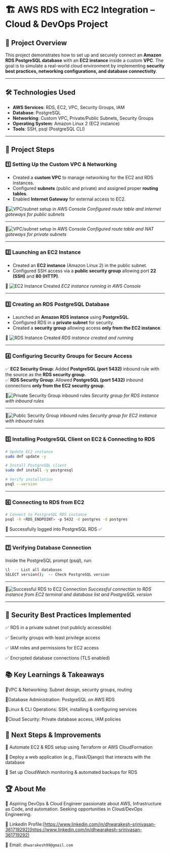 # 🏗 AWS RDS with EC2 Integration – Cloud & DevOps Project

## 📌 Project Overview  
This project demonstrates how to set up and securely connect an **Amazon RDS PostgreSQL database** with an **EC2 instance** inside a custom **VPC**. The goal is to simulate a real-world cloud environment by implementing **security best practices, networking configurations, and database connectivity**.

---

## 🛠️ Technologies Used  
- **AWS Services**: RDS, EC2, VPC, Security Groups, IAM  
- **Database**: PostgreSQL  
- **Networking**: Custom VPC, Private/Public Subnets, Security Groups  
- **Operating System**: Amazon Linux 2 (EC2 instance)  
- **Tools**: SSH, psql (PostgreSQL CLI)  

---

## 🚀 Project Steps  

### **1️⃣ Setting Up the Custom VPC & Networking**  
- Created a **custom VPC** to manage networking for the EC2 and RDS instances.  
- Configured **subnets** (public and private) and assigned proper **routing tables**.  
- Enabled **Internet Gateway** for external access to EC2.  

📸![VPC/subnet setup in AWS Console](Screenshots/public-subnets.png) 
*Configured route table and internet gateways for public subnets* 

---

📸![VPC/subnet setup in AWS Console](Screenshots/private-subnets.png) 
*Configured route table and NAT gateways for private subnets*  

---

### **2️⃣ Launching an EC2 Instance**  
- Created an **EC2 instance** (Amazon Linux 2) in the public subnet.  
- Configured SSH access via a **public security group** allowing port **22 (SSH)** and **80 (HTTP)**.  

📸 ![EC2 Instance Created](Screenshots/ec2-instance.png) 
*EC2 instance running in AWS Console*  

---

### **3️⃣ Creating an RDS PostgreSQL Database**  
- Launched an **Amazon RDS instance** using **PostgreSQL**.  
- Configured RDS in a **private subnet** for security.  
- Created a **security group** allowing access **only from the EC2 instance**.  

📸 ![RDS Instance Created](Screenshots/rds-database.png)
*RDS instance created and running*  

---

### **4️⃣ Configuring Security Groups for Secure Access**  
✅ **EC2 Security Group**: Added **PostgreSQL (port 5432)** inbound rule with the source as the **RDS security group**.  
✅ **RDS Security Group**: Allowed **PostgreSQL (port 5432)** inbound connections **only from the EC2 security group**.  

📸![Private Security Group inbound rules](Screenshots/pvt-sg-rules.png) 
*Security group for RDS instance with inbound rules*  

---

📸![Public Security Group inbound rules](Screenshots/pub-sg-rules.png) 
*Security group for EC2 instance with inbound rules*  

---

### **5️⃣ Installing PostgreSQL Client on EC2 & Connecting to RDS**  
```sh
# Update EC2 instance
sudo dnf update -y

# Install PostgreSQL client
sudo dnf install -y postgresql

# Verify installation
psql --version
```
---

### 6️⃣ Connecting to RDS from EC2
```sh
# Connect to PostgreSQL RDS instance
psql -h <RDS_ENDPOINT> -p 5432 -U postgres -d postgres
```
🔹 Successfully logged into PostgreSQL RDS ✅

---

### 7️⃣ Verifying Database Connection
Inside the PostgreSQL prompt (psql), run:

```sh
\l  -- List all databases
SELECT version();  -- Check PostgreSQL version
```

---

📸![Successful RDS to EC2 Connection](Screenshots/rds-ec2-sync.png) 
*Successful connection to RDS instance from EC2 terminal and database list and PostgreSQL version*

---

## 🔐 Security Best Practices Implemented
✅ RDS in a private subnet (not publicly accessible)

✅ Security groups with least privilege access

✅ IAM roles and permissions for EC2 access

✅ Encrypted database connections (TLS enabled)

## 📚 Key Learnings & Takeaways

🚀VPC & Networking: Subnet design, security groups, routing

🚀Database Administration: PostgreSQL on AWS RDS

🚀Linux & CLI Operations: SSH, installing & configuring services

🚀Cloud Security: Private database access, IAM policies

## 📝 Next Steps & Improvements

🔹 Automate EC2 & RDS setup using Terraform or AWS CloudFormation

🔹 Deploy a web application (e.g., Flask/Django) that interacts with the database

🔹 Set up CloudWatch monitoring & automated backups for RDS

## 🏆 About Me

🚀 Aspiring DevOps & Cloud Engineer passionate about AWS, Infrastructure 
as Code, and automation. Seeking opportunities in Cloud/DevOps Engineering.

🔗 LinkedIn Profile:[https://www.linkedin.com/in/dhwarakesh-srinivasan-361719292](https://www.linkedin.com/in/dhwarakesh-srinivasan-361719292)

📧 Email: `dhwarakesh99@gmail.com`

